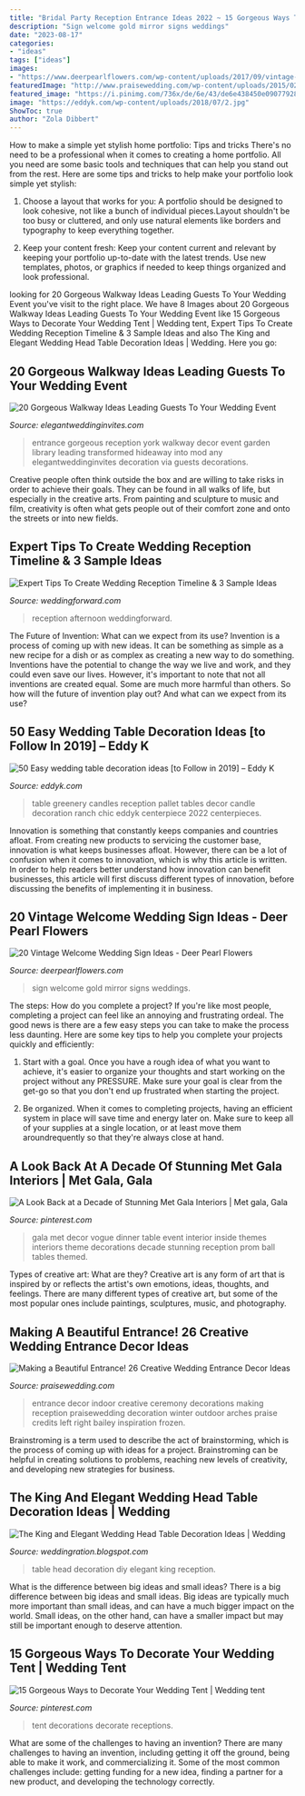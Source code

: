 ```yaml
---
title: "Bridal Party Reception Entrance Ideas 2022 ~ 15 Gorgeous Ways To Decorate Your Wedding Tent"
description: "Sign welcome gold mirror signs weddings"
date: "2023-08-17"
categories:
- "ideas"
tags: ["ideas"]
images:
- "https://www.deerpearlflowers.com/wp-content/uploads/2017/09/vintage-gold-mirror-wedding-sign.jpg"
featuredImage: "http://www.praisewedding.com/wp-content/uploads/2015/02/entrance01-indoor.jpg"
featured_image: "https://i.pinimg.com/736x/de/6e/43/de6e438450e09077928e940246865795--wedding-tent-decorations-tent-wedding-receptions.jpg"
image: "https://eddyk.com/wp-content/uploads/2018/07/2.jpg"
ShowToc: true
author: "Zola Dibbert"
---
```



How to make a simple yet stylish home portfolio: Tips and tricks
There's no need to be a professional when it comes to creating a home portfolio. All you need are some basic tools and techniques that can help you stand out from the rest. Here are some tips and tricks to help make your portfolio look simple yet stylish:
1. Choose a layout that works for you: A portfolio should be designed to look cohesive, not like a bunch of individual pieces.Layout shouldn't be too busy or cluttered, and only use natural elements like borders and typography to keep everything together.

2. Keep your content fresh: Keep your content current and relevant by keeping your portfolio up-to-date with the latest trends. Use new templates, photos, or graphics if needed to keep things organized and look professional.


	

		
looking for 20 Gorgeous Walkway Ideas Leading Guests To Your Wedding Event you've visit to the right place. We have 8 Images about 20 Gorgeous Walkway Ideas Leading Guests To Your Wedding Event like 15 Gorgeous Ways to Decorate Your Wedding Tent | Wedding tent, Expert Tips To Create Wedding Reception Timeline &amp; 3 Sample Ideas and also The King and Elegant Wedding Head Table Decoration Ideas | Wedding. Here you go:
		
    
## 20 Gorgeous Walkway Ideas Leading Guests To Your Wedding Event

<img loading=lazy src="https://www.elegantweddinginvites.com/wedding-blog/wp-content/uploads/2016/01/gorgeous-wedding-reception-entrance-decor-ideas.jpg" onerror="this.onerror=null;this.src='https://tse3.mm.bing.net/th?id=OIP.Nc7vZmzRIRHfYdQZDqneyAHaLG&amp;pid=15.1';" alt="20 Gorgeous Walkway Ideas Leading Guests To Your Wedding Event">

_Source: elegantweddinginvites.com_

>entrance gorgeous reception york walkway decor event garden library leading transformed hideaway into mod any elegantweddinginvites decoration via guests decorations. 

	

Creative people often think outside the box and are willing to take risks in order to achieve their goals. They can be found in all walks of life, but especially in the creative arts. From painting and sculpture to music and film, creativity is often what gets people out of their comfort zone and onto the streets or into new fields.

    
## Expert Tips To Create Wedding Reception Timeline &amp; 3 Sample Ideas

<img loading=lazy src="https://www.weddingforward.com/wp-content/uploads/2019/04/wedding-reception-timeline-early-afternoon-wedding-reception-768x1624.jpg" onerror="this.onerror=null;this.src='https://tse1.mm.bing.net/th?id=OIP.7LU4IFozni9UG7kwR3eV2AHaPq&amp;pid=15.1';" alt="Expert Tips To Create Wedding Reception Timeline &amp; 3 Sample Ideas">

_Source: weddingforward.com_

>reception afternoon weddingforward. 

	

The Future of Invention: What can we expect from its use?
Invention is a process of coming up with new ideas. It can be something as simple as a new recipe for a dish or as complex as creating a new way to do something. Inventions have the potential to change the way we live and work, and they could even save our lives. However, it's important to note that not all inventions are created equal. Some are much more harmful than others. So how will the future of invention play out? And what can we expect from its use?

    
## 50 Easy Wedding Table Decoration Ideas [to Follow In 2019] – Eddy K

<img loading=lazy src="https://eddyk.com/wp-content/uploads/2018/07/2.jpg" onerror="this.onerror=null;this.src='https://tse3.mm.bing.net/th?id=OIP.I6Ug_d2m-TypkN1_EDjRqQHaJ7&amp;pid=15.1';" alt="50 Easy wedding table decoration ideas [to Follow in 2019] – Eddy K">

_Source: eddyk.com_

>table greenery candles reception pallet tables decor candle decoration ranch chic eddyk centerpiece 2022 centerpieces. 

	

Innovation is something that constantly keeps companies and countries afloat. From creating new products to servicing the customer base, innovation is what keeps businesses afloat. However, there can be a lot of confusion when it comes to innovation, which is why this article is written. In order to help readers better understand how innovation can benefit businesses, this article will first discuss different types of innovation, before discussing the benefits of implementing it in business.

    
## 20 Vintage Welcome Wedding Sign Ideas - Deer Pearl Flowers

<img loading=lazy src="https://www.deerpearlflowers.com/wp-content/uploads/2017/09/vintage-gold-mirror-wedding-sign.jpg" onerror="this.onerror=null;this.src='https://tse4.mm.bing.net/th?id=OIP.BASky4ldYjiqtAcx3xjQTwHaJ8&amp;pid=15.1';" alt="20 Vintage Welcome Wedding Sign Ideas - Deer Pearl Flowers">

_Source: deerpearlflowers.com_

>sign welcome gold mirror signs weddings. 

	

The steps: How do you complete a project?
If you're like most people, completing a project can feel like an annoying and frustrating ordeal. The good news is there are a few easy steps you can take to make the process less daunting. Here are some key tips to help you complete your projects quickly and efficiently:
1. Start with a goal. Once you have a rough idea of what you want to achieve, it's easier to organize your thoughts and start working on the project without any PRESSURE. Make sure your goal is clear from the get-go so that you don't end up frustrated when starting the project.

2. Be organized. When it comes to completing projects, having an efficient system in place will save time and energy later on. Make sure to keep all of your supplies at a single location, or at least move them aroundrequently so that they're always close at hand.

    
## A Look Back At A Decade Of Stunning Met Gala Interiors | Met Gala, Gala

<img loading=lazy src="https://i.pinimg.com/736x/29/94/36/2994364ae4a5c1709476a15d8fa9f491--interior-photo-met-gala.jpg" onerror="this.onerror=null;this.src='https://tse4.mm.bing.net/th?id=OIP.RKBk1tM3p7_IbkI9D9pzawHaHZ&amp;pid=15.1';" alt="A Look Back at a Decade of Stunning Met Gala Interiors | Met gala, Gala">

_Source: pinterest.com_

>gala met decor vogue dinner table event interior inside themes interiors theme decorations decade stunning reception prom ball tables themed. 

	

Types of creative art: What are they?
Creative art is any form of art that is inspired by or reflects the artist's own emotions, ideas, thoughts, and feelings. There are many different types of creative art, but some of the most popular ones include paintings, sculptures, music, and photography.

    
## Making A Beautiful Entrance! 26 Creative Wedding Entrance Decor Ideas

<img loading=lazy src="http://www.praisewedding.com/wp-content/uploads/2015/02/entrance01-indoor.jpg" onerror="this.onerror=null;this.src='https://tse4.mm.bing.net/th?id=OIP.lJh070r-pUP1azGoQtzrqAHaWV&amp;pid=15.1';" alt="Making a Beautiful Entrance! 26 Creative Wedding Entrance Decor Ideas">

_Source: praisewedding.com_

>entrance decor indoor creative ceremony decorations making reception praisewedding decoration winter outdoor arches praise credits left right bailey inspiration frozen. 

	

Brainstroming is a term used to describe the act of brainstorming, which is the process of coming up with ideas for a project. Brainstroming can be helpful in creating solutions to problems, reaching new levels of creativity, and developing new strategies for business.

    
## The King And Elegant Wedding Head Table Decoration Ideas | Wedding

<img loading=lazy src="https://4.bp.blogspot.com/-C8GdGZSZYn0/Uag6H8m_wNI/AAAAAAAAASM/knaWiy7IWw8/s1600/DIY+wedding+head+table+decoration+ideas.jpg" onerror="this.onerror=null;this.src='https://tse1.mm.bing.net/th?id=OIP.Y5346n577Idm8P88WcclLwHaFj&amp;pid=15.1';" alt="The King and Elegant Wedding Head Table Decoration Ideas | Wedding">

_Source: weddingration.blogspot.com_

>table head decoration diy elegant king reception. 

	

What is the difference between big ideas and small ideas?
There is a big difference between big ideas and small ideas. Big ideas are typically much more important than small ideas, and can have a much bigger impact on the world. Small ideas, on the other hand, can have a smaller impact but may still be important enough to deserve attention.

    
## 15 Gorgeous Ways To Decorate Your Wedding Tent | Wedding Tent

<img loading=lazy src="https://i.pinimg.com/736x/de/6e/43/de6e438450e09077928e940246865795--wedding-tent-decorations-tent-wedding-receptions.jpg" onerror="this.onerror=null;this.src='https://tse1.mm.bing.net/th?id=OIP.gac0nxmwkjX_xdg2gBW9cQHaLH&amp;pid=15.1';" alt="15 Gorgeous Ways to Decorate Your Wedding Tent | Wedding tent">

_Source: pinterest.com_

>tent decorations decorate receptions. 

	

What are some of the challenges to having an invention?
There are many challenges to having an invention, including getting it off the ground, being able to make it work, and commercializing it. Some of the most common challenges include: getting funding for a new idea, finding a partner for a new product, and developing the technology correctly.

